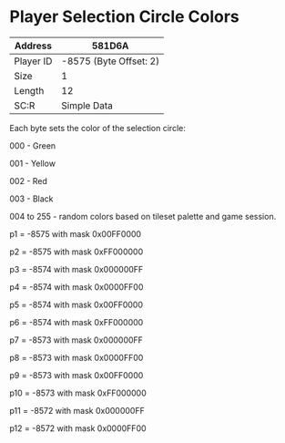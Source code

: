 #  Player Selection Circle Colors
Address   | 581D6A
----------|-------------
Player ID | -8575 (Byte Offset: 2)
Size 	  | 1
Length 	  | 12
SC:R      | Simple Data

Each byte sets the color of the selection circle:

000 - Green

001 - Yellow

002 - Red

003 - Black

004 to 255 - random colors based on tileset palette and game session.


p1 = -8575 with mask 0x00FF0000

p2 = -8575 with mask 0xFF000000

p3 = -8574 with mask 0x000000FF

p4 = -8574 with mask 0x0000FF00

p5 = -8574 with mask 0x00FF0000

p6 = -8574 with mask 0xFF000000

p7 = -8573 with mask 0x000000FF

p8 = -8573 with mask 0x0000FF00

p9 = -8573 with mask 0x00FF0000

p10 = -8573 with mask 0xFF000000

p11 = -8572 with mask 0x000000FF

p12 = -8572 with mask 0x0000FF00
